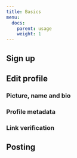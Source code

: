 ```yaml
---
title: Basics
menu:
  docs:
    parent: usage
    weight: 1
---
```

## Sign up
## Edit profile
### Picture, name and bio
### Profile metadata
### Link verification
## Posting
